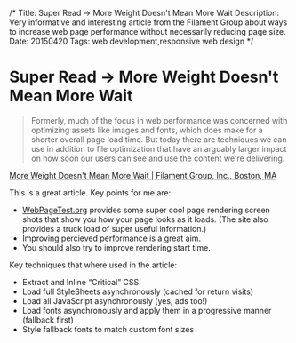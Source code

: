/*
Title: Super Read -> More Weight Doesn't Mean More Wait
Description: Very informative and interesting article from the Filament Group about ways to increase web page performance without necessarily reducing page size.
Date: 20150420
Tags: web development,responsive web design
*/

# Super Read -> More Weight Doesn't Mean More Wait

> Formerly, much of the focus in web performance was concerned with optimizing assets like images and fonts, which does make for a shorter overall page load time. But today there are techniques we can use in addition to file optimization that have an arguably larger impact on how soon our users can see and use the content we're delivering.

[More Weight Doesn't Mean More Wait | Filament Group, Inc., Boston, MA](http://www.filamentgroup.com/lab/weight-wait.html)

This is a great article. Key points for me are:

- [WebPageTest.org](http://WebPageTest.org) provides some super cool page rendering screen shots that show you how your page looks as it loads. (The site also provides a truck load of super useful information.)
- Improving percieved performance is a great aim.
- You should also try to improve rendering start time.

Key techniques that where used in the article:

- Extract and Inline “Critical” CSS
- Load full StyleSheets asynchronously (cached for return visits)
- Load all JavaScript asynchronously (yes, ads too!)
- Load fonts asynchronously and apply them in a progressive manner (fallback first)
- Style fallback fonts to match custom font sizes
